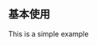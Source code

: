 <script setup>
  import ImagePreview from '../../../packages/lxy-image-preview/src/components/ImagePreview/index.vue'
</script>

## 基本使用

This is a simple example

<ImagePreview galleryID="my-test-gallery" :images="[
        {
          largeURL:
            'https://cdn.photoswipe.com/photoswipe-demo-images/photos/1/img-2500.jpg',
          thumbnailURL:
            'https://cdn.photoswipe.com/photoswipe-demo-images/photos/1/img-200.jpg',
        }]"
    /> <ImagePreview galleryID="my-test-galle1ry" :images="[
        {
          largeURL:
            'https://cdn.photoswipe.com/photoswipe-demo-images/photos/1/img-2500.jpg',
          thumbnailURL:
            'https://cdn.photoswipe.com/photoswipe-demo-images/photos/1/img-2500.jpg',
        },{
            largeURL:'https://cdn.photoswipe.com/photoswipe-demo-images/photos/2/img-2500.jpg',
                thumbnailURL:
            'https://cdn.photoswipe.com/photoswipe-demo-images/photos/2/img-2500.jpg',
        }]"
    />
